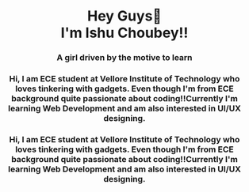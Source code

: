 <h1 align="center">Hey Guys👋<br>I'm Ishu Choubey!!</h1>
<h3 align="center">A girl driven by the motive to learn</h3>
<h3 align="center">Hi, I am ECE student at Vellore Institute of Technology who loves tinkering with gadgets. Even though I'm from ECE background quite passionate about coding!!Currently I'm learning Web Development and am also interested in UI/UX designing.</h3>
<h3 align="center">Hi, I am ECE student at Vellore Institute of Technology who loves tinkering with gadgets. Even though I'm from ECE background quite passionate about coding!!Currently I'm learning Web Development and am also interested in UI/UX designing.</h3>


<!---
Ishu-Choubey/Ishu-Choubey is a ✨ special ✨ repository because its `README.md` (this file) appears on your GitHub profile.
You can click the Preview link to take a look at your changes.
--->
